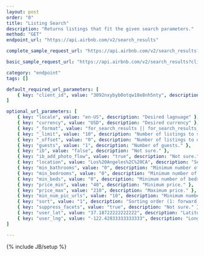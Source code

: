 ```yaml
---
layout: post
order: "0"
title: "Listing Search"
description: "Returns listings that fit the given search parameters."
method: "GET"
endpoint_url: "https://api.airbnb.com/v2/search_results"

complete_sample_request_url: "https://api.airbnb.com/v2/search_results?client_id=3092nxybyb0otqw18e8nh5nty&locale=en-US&currency=USD&_format=for_search_results_with_minimal_pricing&_limit=10&_offset=0&fetch_facets=true&guests=1&ib=false&ib_add_photo_flow=true&location=Lake%20Tahoe%2C%20CA%2C%20US&min_bathrooms=0&min_bedrooms=0&min_beds=1&min_num_pic_urls=10&price_max=210&price_min=40&sort=1&user_lat=37.3398634&user_lng=-122.0455164"

basic_sample_request_url: "https://api.airbnb.com/v2/search_results?client_id=3092nxybyb0otqw18e8nh5nty"

category: "endpoint"
tags: []

default_required_url_parameters: [
	{ key: "client_id", value: "3092nxybyb0otqw18e8nh5nty", description: "API Key" }
]

optional_url_parameters: [
	{ key: "locale", value: "en-US", description: "Desired lagnuage" },
	{ key: "currency", value: "USD", description: "Desired currency" },
	{ key: "_format", value: "for_search_results || for_search_results_with_minimal_pricing", description: "Search with pricing or not." },
	{ key: "_limit", value: "10", description: "Number of listings to show at a time." },
	{ key: "_offset", value: "0", description: "Number of listings to offset in search." },
	{ key: "guests", value: "1", description: "Number of guests." },
	{ key: "ib", value: "false", description: "Not sure." },
	{ key: "ib_add_photo_flow", value: "true", description: "Not sure." },
	{ key: "location", value: "Los%20Angeles%2C%20CA", description: "Search by location name -- if unsure of lat/lng, etc." },
	{ key: "min_bathrooms", value: "0", description: "Minimum number of bathrooms." },
	{ key: "min_bedrooms", value: "0", description: "Minimum number of bedrooms." },
	{ key: "min_beds", value: "0", description: "Minimum number of beds." },
	{ key: "price_min", value: "40", description: "Minimum price." },
	{ key: "price_max", value: "210", description: "Maximum price." },
	{ key: "min_num_pic_urls", value: "10", description: "Minimum number of pictures." },
	{ key: "sort", value: "1", description: "Sorting order (1: forward order, 0: reverse order)." },
	{ key: "suppress_facets", value: "true", description: "Not sure." },
	{ key: "user_lat", value: "37.18722222222222", description: "Latitude search coordinate." },
	{ key: "user_lng", value: "-122.42833333333333", description: "Longitude search coordinate." }
]

---
```

{% include JB/setup %}
